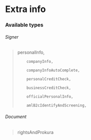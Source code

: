 # Extra info

### Available types

###### Signer

> personalInfo,
>
>         companyInfo,
>
>         companyInfoAutoComplete,
>
>         personalCreditCheck,
>
>         businessCreditCheck,
>
>         officialPersonalInfo,
>
>         amlB2cIdentifyAndScreening,

###### Document

> rightsAndProkura

### 



